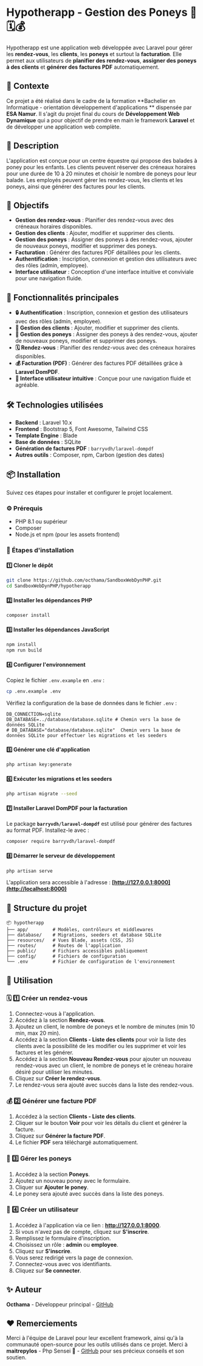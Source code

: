 # Hypotherapp - Gestion des Poneys 🐴🗓️💰

Hypotherapp est une application web développée avec Laravel pour gérer les **rendez-vous**, les **clients**, les **poneys** et surtout la **facturation**. Elle permet aux utilisateurs de **planifier des rendez-vous**, **assigner des poneys à des clients** et **générer des factures PDF** automatiquement.

## 🌟 Contexte

Ce projet a été réalisé dans le cadre de la formation **Bachelier en Informatique - orientation développement d'applications ** dispensée par **ESA Namur**. Il s'agit du projet final du cours de **Développement Web Dynamique** qui a pour objectif de prendre en main le framework **Laravel** et de développer une application web complète.

## 📝 Description

L'application est conçue pour un centre équestre qui propose des balades à poney pour les enfants. Les clients peuvent réserver des créneaux horaires pour une durée de 10 à 20 minutes et choisir le nombre de poneys pour leur balade. Les employés peuvent gérer les rendez-vous, les clients et les poneys, ainsi que générer des factures pour les clients.

## 🎯 Objectifs

- **Gestion des rendez-vous** : Planifier des rendez-vous avec des créneaux horaires disponibles.
- **Gestion des clients** : Ajouter, modifier et supprimer des clients.
- **Gestion des poneys** : Assigner des poneys à des rendez-vous, ajouter de nouveaux poneys, modifier et supprimer des poneys.
- **Facturation** : Générer des factures PDF détaillées pour les clients.
- **Authentification** : Inscription, connexion et gestion des utilisateurs avec des rôles (admin, employee).
- **Interface utilisateur** : Conception d'une interface intuitive et conviviale pour une navigation fluide.

## 🚀 Fonctionnalités principales

- **🔒 Authentification** : Inscription, connexion et gestion des utilisateurs avec des rôles (admin, employee).
- **🤝 Gestion des clients** : Ajouter, modifier et supprimer des clients.
- **🐴 Gestion des poneys** : Assigner des poneys à des rendez-vous, ajouter de nouveaux poneys, modifier et supprimer des poneys.
- **🗓️ Rendez-vous** : Planifier des rendez-vous avec des créneaux horaires disponibles.
- **💰 Facturation (PDF)** : Générer des factures PDF détaillées grâce à **Laravel DomPDF**.
- **🎨 Interface utilisateur intuitive** : Conçue pour une navigation fluide et agréable.

## 🛠️ Technologies utilisées

- **Backend** : Laravel 10.x
- **Frontend** : Bootstrap 5, Font Awesome, Tailwind CSS
- **Template Engine** : Blade
- **Base de données** : SQLite
- **Génération de factures PDF** : `barryvdh/laravel-dompdf`
- **Autres outils** : Composer, npm, Carbon (gestion des dates)

## 📦 Installation

Suivez ces étapes pour installer et configurer le projet localement.

### ⚙️ Prérequis

- PHP 8.1 ou supérieur
- Composer
- Node.js et npm (pour les assets frontend)

### 🔧 Étapes d'installation

#### 1️⃣ Cloner le dépôt

```bash
git clone https://github.com/octhama/SandboxWebDynPHP.git
cd SandboxWebDynPHP/hypotherapp
```

#### 2️⃣ Installer les dépendances PHP

```bash
composer install
```

#### 3️⃣ Installer les dépendances JavaScript

```bash
npm install
npm run build
```

#### 4️⃣ Configurer l'environnement

Copiez le fichier `.env.example` en `.env` :

```bash
cp .env.example .env
```

Vérifiez la configuration de la base de données dans le fichier `.env` :

```env
DB_CONNECTION=sqlite
DB_DATABASE=../database/database.sqlite # Chemin vers la base de données SQLite
# DB_DATABASE="database/database.sqlite"  Chemin vers la base de données SQLite pour effectuer les migrations et les seeders
```

#### 5️⃣ Générer une clé d'application

```bash
php artisan key:generate
```

#### 6️⃣ Exécuter les migrations et les seeders

```bash
php artisan migrate --seed
```

#### 7️⃣ Installer Laravel DomPDF pour la facturation

Le package **`barryvdh/laravel-dompdf`** est utilisé pour générer des factures au format PDF. Installez-le avec :

```bash
composer require barryvdh/laravel-dompdf
```

#### 8️⃣ Démarrer le serveur de développement

```bash
php artisan serve
```

L'application sera accessible à l'adresse : **[http://127.0.0.1:8000](http://localhost:8000)**

## 📂 Structure du projet

```
📦 hypotherapp
├── app/         # Modèles, contrôleurs et middlewares
├── database/    # Migrations, seeders et database SQLite
├── resources/   # Vues Blade, assets (CSS, JS)
├── routes/      # Routes de l'application
├── public/      # Fichiers accessibles publiquement
├── config/      # Fichiers de configuration
└── .env         # Fichier de configuration de l'environnement
```

## 📌 Utilisation

### 🗓️ 1️⃣ Créer un rendez-vous

1. Connectez-vous à l'application.
2. Accédez à la section **Rendez-vous**.
3. Ajoutez un client, le nombre de poneys et le nombre de minutes (min 10 min, max 20 min).
4. Accédez à la section **Clients - Liste des clients** pour voir la liste des clients avec la possibilité de les modifier ou les supprimer et voir les factures et les générer.
5. Accédez à la section **Nouveau Rendez-vous** pour ajouter un nouveau rendez-vous avec un client, le nombre de poneys et le créneau horaire désiré pour utiliser les minutes.
6. Cliquez sur **Créer le rendez-vous**.
7. Le rendez-vous sera ajouté avec succès dans la liste des rendez-vous.

### 💰 2️⃣ Générer une facture PDF

1. Accédez à la section **Clients - Liste des clients**.
2. Cliquer sur le bouton **Voir** pour voir les détails du client et générer la facture.
3. Cliquez sur **Générer la facture PDF**.
4. Le fichier **PDF** sera téléchargé automatiquement.

### 🐴 3️⃣ Gérer les poneys

1. Accédez à la section **Poneys**.
2. Ajoutez un nouveau poney avec le formulaire.
3. Cliquer sur **Ajouter le poney**.
4. Le poney sera ajouté avec succès dans la liste des poneys.

### 👤 4️⃣ Créer un utilisateur

1. Accédez à l'application via ce lien : **http://127.0.0.1:8000**.
2. Si vous n'avez pas de compte, cliquez sur **S'inscrire**.
3. Remplissez le formulaire d'inscription.
4. Choisissez un rôle : **admin** ou **employee**.
5. Cliquez sur **S'inscrire**.
6. Vous serez redirigé vers la page de connexion.
7. Connectez-vous avec vos identifiants.
8. Cliquez sur **Se connecter**.

## ✨ Auteur

**Octhama** - Développeur principal - [GitHub](https://github.com/octhama)

## ❤️ Remerciements

Merci à l'équipe de Laravel pour leur excellent framework, ainsi qu'à la communauté open-source pour les outils utilisés dans ce projet.
Merci à **maitrepylos** - Php Sensei 🫡 - [GitHub](https://github.com/maitrepylos) pour ses précieux conseils et son soutien.


